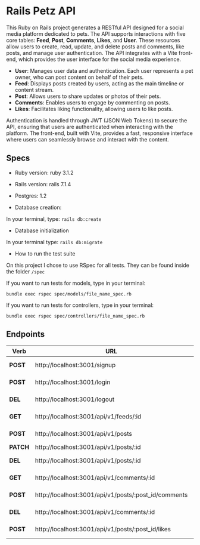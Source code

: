 #  Rails Petz API
This Ruby on Rails project generates a RESTful API designed for a social media platform dedicated to pets. The API supports interactions with five core tables: **Feed**, **Post**, **Comments**, **Likes**, and **User**. These resources allow users to create, read, update, and delete posts and comments, like posts, and manage user authentication. The API integrates with a Vite front-end, which provides the user interface for the social media experience.

-   **User**: Manages user data and authentication. Each user represents a pet owner, who can post content on behalf of their pets.
-   **Feed**: Displays posts created by users, acting as the main timeline or content stream.
-   **Post**: Allows users to share updates or photos of their pets.
-   **Comments**: Enables users to engage by commenting on posts.
-   **Likes**: Facilitates liking functionality, allowing users to like posts.

Authentication is handled through JWT (JSON Web Tokens) to secure the API, ensuring that users are authenticated when interacting with the platform. The front-end, built with Vite, provides a fast, responsive interface where users can seamlessly browse and interact with the content.

## Specs

*  Ruby version: ruby 3.1.2
* Rails version: rails 7.1.4
* Postgres: 1.2


*  Database creation:

In your terminal, type: ```rails db:create```

*  Database initialization

In your terminal type: ```rails db:migrate```

*  How to run the test suite

On this project I chose to use RSpec for all tests. They can be found inside the folder `/spec`

If you want to run tests for models, type in your terminal: 

```bundle exec rspec spec/models/file_name_spec.rb```

If you want to run tests for controllers, type in your terminal: 

```bundle exec rspec spec/controllers/file_name_spec.rb```

## Endpoints

|Verb| URL  | Action
|--|--|--|
|**POST**  | http://localhost:3001/signup   | User Sign Up|
|**POST**  | http://localhost:3001/login   | User Log In|
| **DEL** | http://localhost:3001/logout | User Log out|
| **GET** | http://localhost:3001/api/v1/feeds/:id | Feed show |
| **POST** | http://localhost:3001/api/v1/posts | Post create |
| **PATCH**| http://localhost:3001/api/v1/posts/:id| Post edit |
| **DEL**| http://localhost:3001/api/v1/posts/:id| Post destroy |
| **GET**| http://localhost:3001/api/v1/comments/:id| Comment show |
| **POST**| http://localhost:3001/api/v1/posts/:post_id/comments| Comment create |
| **DEL**| http://localhost:3001/api/v1/comments/:id| Comment destroy |
|**POST**| http://localhost:3001/api/v1/posts/:post_id/likes | Like create |

